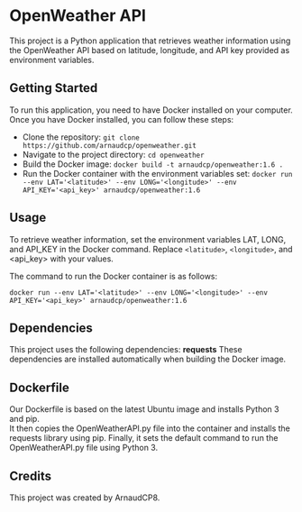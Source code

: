 # OpenWeather API
This project is a Python application that retrieves weather information using the OpenWeather API based on latitude, longitude, and API key provided as environment variables.

## Getting Started
To run this application, you need to have Docker installed on your computer. Once you have Docker installed, you can follow these steps:

* Clone the repository: 
  `git clone https://github.com/arnaudcp/openweather.git` <br>
* Navigate to the project directory: `cd openweather` <br>
* Build the Docker image: `docker build -t arnaudcp/openweather:1.6 .`<br>
* Run the Docker container with the environment variables set: `docker run --env LAT='<latitude>' --env LONG='<longitude>' --env API_KEY='<api_key>' arnaudcp/openweather:1.6`

## Usage
To retrieve weather information, set the environment variables LAT, LONG, and API_KEY in the Docker command.  Replace `<latitude>`, `<longitude>`, and <api_key> with your values.

The command to run the Docker container is as follows:

```docker run --env LAT='<latitude>' --env LONG='<longitude>' --env API_KEY='<api_key>' arnaudcp/openweather:1.6```

## Dependencies
This project uses the following dependencies:
__requests__
These dependencies are installed automatically when building the Docker image.

## Dockerfile
Our Dockerfile is based on the latest Ubuntu image and installs Python 3 and pip. <br> It then copies the OpenWeatherAPI.py file into the container and installs the requests library using pip. Finally, it sets the default command to run the OpenWeatherAPI.py file using Python 3.

## Credits
This project was created by ArnaudCP8.
